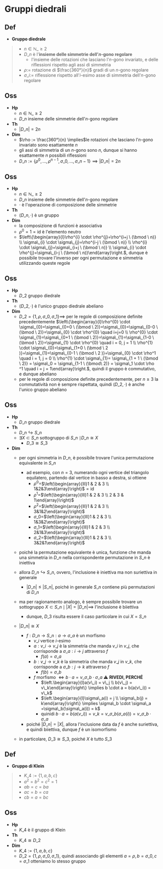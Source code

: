 # Gruppi diedrali

## Def

- **Gruppo diedrale**
> - $n \in \mathbb{N}\_{\ge 2}$
> - $D\_n$ è l'**insieme delle simmetrie dell'$n$-gono regolare**
>   - l'insieme delle rotazioni che lasciano l'$n$-gono invariato, e delle riflessioni rispetto agli assi di simmetria
> - $\rho :=$ rotazione di $\frac{360°}{n}$ gradi di un $n$-gono regolare
> - $\sigma\_i :=$ riflessione rispetto all'$i$-esimo asse di simmetria dell'$n$-gono regolare

## Oss

- **Hp**
  - $n \in \mathbb{N}\_{\ge 2}$
  - $D\_n$ insieme delle simmetrie dell'$n$-gono regolare
- **Th**
  - $|D\_n| = 2n$
- **Dim**
  - $\rho := \frac{360°}{n} \implies$le rotazioni che lasciano l'$n$-gono invariato sono esattamente $n$
  - gli assi di simmetria di un $n$-gono sono $n$, dunque si hanno esattamente $n$ possibili riflessioni
  - $D\_n := \{\rho^0, \ldots, \rho^{n - 1}, \sigma\_0, \ldots, \sigma\_{n-1}\} \implies |D\_n| = 2n$

## Oss

- **Hp**
  - $n \in \mathbb{N}\_{\ge 2}$
  - $D\_n$ insieme delle simmetrie dell'$n$-gono regolare
  - $\cdot$ è l'operazione di composizione delle simmetrie
- **Th**
  - $(D\_n, \cdot)$ è un gruppo
- **Dim**
  - la composizione di funzioni è associativa
  - $\rho^0 = 1 = \textrm{id}$ è l'elemento neutro
  - $\left\{\begin{array}{l}\rho^{i} \cdot \rho^{j}=\rho^{i+j \ (\bmod \ n)} \\ \sigma\_{i} \cdot \sigma\_{j}=\rho^{i-j \ (\bmod \ n)} \\ \rho^{i} \cdot \sigma\_{j}=\sigma\_{i+j \ (\bmod \ n)} \\ \sigma\_{i} \cdot \rho^{j}=\sigma\_{i-j \ (\bmod \ n)}\end{array}\right.$, dunque è possibile trovare l'inverso per ogni permutazione e simmetria utilizzando queste regole

## Oss

- **Hp**
  - $D\_2$ gruppo diedrale
- **Th**
  - $(D\_2, \cdot)$ è l'unico gruppo diedrale abeliano
- **Dim**
  - $D\_2 = \{1, \rho, \sigma\_0, \sigma\_1\} \implies$ per le regole di composizione definite precedentemente $\left\{\begin{array}{l}\rho^{0} \cdot \sigma\_{0}=\sigma\_{0+0 \ (\bmod \ 2)}=\sigma\_{0}=\sigma\_{0-0 \ (\bmod \ 2)}=\sigma\_{0} \cdot \rho^{0} \quad i=j=0 \\ \rho^{0} \cdot \sigma\_{1}=\sigma\_{0+1 \ (\bmod \ 2)}=\sigma\_{1}=\sigma\_{1-0 \ (\bmod \ 2)}=\sigma\_{1} \cdot \rho^{0} \quad i = 0, j = 1 \\ \rho^{1} \cdot \sigma\_{0}=\sigma\_{1+0 \ (\bmod \ 2 )}=\sigma\_{1}=\sigma\_{0-1 \ (\bmod \ 2 )}=\sigma\_{0} \cdot \rho^1 \quad i = 1, j = 0 \\ \rho^{1} \cdot \sigma\_{1}= \sigma\_{1 + 1 \ (\bmod \ 2)} = \sigma\_0 = \sigma\_{1-1 \ (\bmod\  2)} = \sigma\_1 \cdot \rho ^1 \quad i = j = 1\end{array}\right.$, quindi il gruppo è commutativo, e dunque abeliano
  - per le regole di composizione definite precedentemente, per $n \ge 3$ la commutatività non è sempre rispettata, quindi $(D\_2, \cdot)$ è anche l'unico gruppo abeliano

## Oss

- **Hp**
  - $D\_n$ gruppo diedrale
- **Th**
  - $D\_n \hookrightarrow S\_n$
  - $\exists X \subset S\_n$ sottogruppo di $S\_n$ $\mid D\_n \cong X$
    - $D\_3 \cong S\_3$
- **Dim**
  - per ogni simmetria in $D\_n$, è possibile trovare l'unica permutazione equivalente in $S\_n$
    - ad esempio, con $n = 3$, numerando ogni vertice del triangolo equilatero, partendo dal vertice in basso a destra, si ottiene
      - $\rho^0=$$\left(\begin{array}{lll}1 & 2 & 3 \\ 1&2&3\end{array}\right)$$=\textrm{id}$
      - $\rho^1=$$\left(\begin{array}{lll}1 & 2 & 3 \\ 2 & 3 & 1\end{array}\right)$
      - $\rho^2=$$\left(\begin{array}{lll}1 & 2 & 3 \\ 3&1&2\end{array}\right)$
      - $\sigma\_0=$$\left(\begin{array}{lll}1 & 2 & 3 \\ 1&3&2\end{array}\right)$
      - $\sigma\_1=$$\left(\begin{array}{lll}1 & 2 & 3 \\ 2&1&3\end{array}\right)$
      - $\sigma\_2=$$\left(\begin{array}{lll}1 & 2 & 3 \\ 3&2&1\end{array}\right)$
  - poiché la permutazione equivalente è unica, funzione che manda una simmetria in $D\_n$ nella corrispondente permutazione in $S\_n$ è iniettiva
  - allora $D\_n \hookrightarrow S\_n$, ovvero, l'inclusione è iniettiva ma non suriettiva in generale
    - $|D\_n| \le |S\_n|$, poiché in generale $S\_n$ contiene più permutazioni di $D\_n$
  - ma per ragionamento analogo, è sempre possibile trovare un sottogruppo $X \subset S\_n \mid |X| = |D\_n| \implies$ l'inclusione è biiettiva
    - dunque, $D\_3$ risulta essere il caso particolare in cui $X = S\_n$
  - $|D\_n| \cong X$
    
    - $f: D\_n \rightarrow S\_n : a \rightarrow \sigma\_a$ è un morfismo
      - $v\_i$ vertice $i$-esimo
      - $a: v\_i \rightarrow v\_j$ è la simmetria che manda $v\_i$ in $v\_j$, che corrisponde a $\sigma\_a: i \rightarrow j$ attraverso $f$
        - $f(a) = \sigma\_a$
      - $b: v\_j \rightarrow v\_k$ è la simmetria che manda $v\_j$ in $v\_k$, che corrisponde a $\sigma\_b: j \rightarrow k$ attraverso $f$
        - $f(b) = \sigma\_b$
      - $f$ morfismo $\iff b \cdot a = v\_{\sigma\_b \cdot \sigma\_{a}}$ ⚠️ **RIVEDI, PERCHÉ**
          - $\left.\begin{array}{l}a(v\_i) = v\_j \\ b(v\_j) = v\_k\end{array}\right\} \implies b \cdot a = b(a(v\_i)) = v\_k$
          - $\left.\begin{array}{l}\sigma\_a(i) = j \\ \sigma\_b(j) = k\end{array}\right\} \implies \sigma\_b \cdot \sigma\_a =\sigma\_b(\sigma\_a(i)) = k$
          - quinidi $b \cdot a = b(a(v\_i)) = v\_k = v\_{\sigma\_b(\sigma\_a(i))} = v\_{\sigma\_b \cdot \sigma\_a}$
    - poiché $|D\_n| = |X|$, allora l'inclusione data da $f$ è anche suriettiva, e quindi biiettiva, dunque $f$ è un isomorfismo
  - in particolare, $D\_3 \cong S\_3$, poiché $X$ è tutto $S\_3$

## Def

- **Gruppo di Klein**
> - $K\_4 := \{1, a, b, c\}$
> - $a^2=b^2=c^2=1$
> - $ab=c=ba$
> - $ac=b=ca$
> - $cb=a=bc$

## Oss

- **Hp**
  - $K\_4$ è il gruppo di Klein
- **Th**
  - $K\_4 \cong D\_2$
- **Dim**
  - $K\_4:=\{1, a, b, c\}$
  - $D\_2 = \{1, \rho, \sigma\_0, \sigma\_1\}$, quindi associando gli elementi $a=\rho, b= \sigma\_0, c= \sigma\_1$ otteniamo lo stesso gruppo